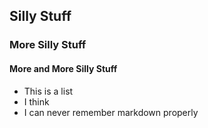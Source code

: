 ## Silly Stuff

### More Silly Stuff

#### More and More Silly Stuff

* This is a list
* I think
* I can never remember markdown properly


